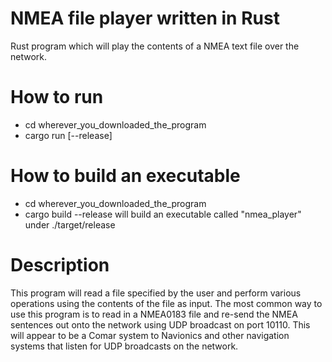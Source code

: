 # NMEA file player written in Rust

Rust program which will play the contents of a NMEA text file over the network.

# How to run
- cd wherever_you_downloaded_the_program
- cargo run [--release]

# How to build an executable
- cd wherever_you_downloaded_the_program
- cargo build --release
will build an executable called "nmea_player" under ./target/release

# Description
This program will read a file specified by the user and perform various operations
using the contents of the file as input. The most common way to use this program is
to read in a NMEA0183 file and re-send the NMEA sentences out onto the network using
UDP broadcast on port 10110. This will appear to be a Comar system to Navionics and
other navigation systems that listen for UDP broadcasts on the network.
